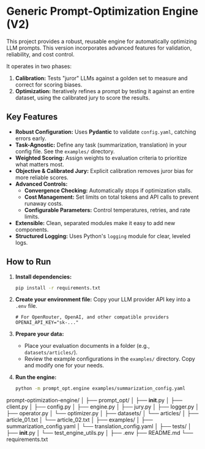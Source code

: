 # Generic Prompt-Optimization Engine (V2)

This project provides a robust, reusable engine for automatically optimizing LLM prompts. This version incorporates advanced features for validation, reliability, and cost control.

It operates in two phases:
1.  **Calibration:** Tests "juror" LLMs against a golden set to measure and correct for scoring biases.
2.  **Optimization:** Iteratively refines a prompt by testing it against an entire dataset, using the calibrated jury to score the results.

## Key Features

- **Robust Configuration:** Uses **Pydantic** to validate `config.yaml`, catching errors early.
- **Task-Agnostic:** Define any task (summarization, translation) in your config file. See the `examples/` directory.
- **Weighted Scoring:** Assign weights to evaluation criteria to prioritize what matters most.
- **Objective & Calibrated Jury:** Explicit calibration removes juror bias for more reliable scores.
- **Advanced Controls:**
    - **Convergence Checking:** Automatically stops if optimization stalls.
    - **Cost Management:** Set limits on total tokens and API calls to prevent runaway costs.
    - **Configurable Parameters:** Control temperatures, retries, and rate limits.
- **Extensible:** Clean, separated modules make it easy to add new components.
- **Structured Logging:** Uses Python's `logging` module for clear, leveled logs.

## How to Run

1.  **Install dependencies:**
    ```bash
    pip install -r requirements.txt
    ```

2.  **Create your environment file:**
    Copy your LLM provider API key into a `.env` file.
    ```
    # For OpenRouter, OpenAI, and other compatible providers
    OPENAI_API_KEY="sk-..."
    ```

3.  **Prepare your data:**
    - Place your evaluation documents in a folder (e.g., `datasets/articles/`).
    - Review the example configurations in the `examples/` directory. Copy and modify one for your needs.

4.  **Run the engine:**
    ```bash
    python -m prompt_opt.engine examples/summarization_config.yaml
    ```

prompt-optimization-engine/
│
├── prompt_opt/
│   ├── __init__.py
│   ├── client.py
│   ├── config.py
│   ├── engine.py
│   ├── jury.py
│   ├── logger.py
│   ├── operator.py
│   └── optimizer.py
│
├── datasets/
│   └── articles/
│       ├── article_01.txt
│       └── article_02.txt
│
├── examples/
│   ├── summarization_config.yaml
│   └── translation_config.yaml
│
├── tests/
│   ├── __init__.py
│   └── test_engine_utils.py
│
├── .env
├── README.md
└── requirements.txt